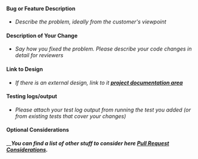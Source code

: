 <!--- Please review your changes in preview mode -->
<!--- Provide a general summary of your changes in the Title above -->

#### Bug or Feature Description
* *Describe the problem, ideally from the customer's viewpoint*

#### Description of Your Change
* *Say how you fixed the problem.  Please describe your code changes in detail for reviewers*

#### Link to Design
* *If there is an external design, link to it **[project documentation area](https://pbspro.atlassian.net/wiki/display/PD)***

#### Testing logs/output
* *Please attach your test log output from running the test you added (or from existing tests that cover your changes)*

#### Optional Considerations
__***You can find a list of other stuff to consider here [Pull Request Considerations](https://pbspro.atlassian.net/wiki/spaces/DG/pages/1187348483/Pull+Request+Considerations).***
